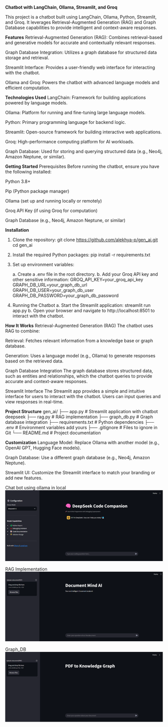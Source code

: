 **Chatbot with LangChain, Ollama, Streamlit, and Groq**

This project is a chatbot built using LangChain, Ollama, Python, Streamlit, and Groq. It leverages Retrieval-Augmented Generation (RAG) and Graph Database capabilities to provide intelligent and context-aware responses.

**Features**
Retrieval-Augmented Generation (RAG): Combines retrieval-based and generative models for accurate and contextually relevant responses.

Graph Database Integration: Utilizes a graph database for structured data storage and retrieval.

Streamlit Interface: Provides a user-friendly web interface for interacting with the chatbot.

Ollama and Groq: Powers the chatbot with advanced language models and efficient computation.

**Technologies Used**
LangChain: Framework for building applications powered by language models.

Ollama: Platform for running and fine-tuning large language models.

Python: Primary programming language for backend logic.

Streamlit: Open-source framework for building interactive web applications.

Groq: High-performance computing platform for AI workloads.

Graph Database: Used for storing and querying structured data (e.g., Neo4j, Amazon Neptune, or similar).

**Getting Started**
Prerequisites
Before running the chatbot, ensure you have the following installed:

Python 3.8+

Pip (Python package manager)

Ollama (set up and running locally or remotely)

Groq API Key (if using Groq for computation)

Graph Database (e.g., Neo4j, Amazon Neptune, or similar)

**Installation**
1. Clone the repository:
    git clone https://github.com/alekhya-p/gen_ai.git
    cd gen_ai

2. Install the required Python packages:
    pip install -r requirements.txt

3. Set up environment variables:

    a. Create a .env file in the root directory.
    b. Add your Groq API key and other sensitive information:
    GROQ_API_KEY=your_groq_api_key
    GRAPH_DB_URL=your_graph_db_url
    GRAPH_DB_USER=your_graph_db_user
    GRAPH_DB_PASSWORD=your_graph_db_password

4. Running the Chatbot
    a. Start the Streamlit application:
        streamlit run app.py
    b. Open your browser and navigate to http://localhost:8501 to interact with the chatbot.

**How It Works**
Retrieval-Augmented Generation (RAG)
The chatbot uses RAG to combine:

Retrieval: Fetches relevant information from a knowledge base or graph database.

Generation: Uses a language model (e.g., Ollama) to generate responses based on the retrieved data.

Graph Database Integration
The graph database stores structured data, such as entities and relationships, which the chatbot queries to provide accurate and context-aware responses.

Streamlit Interface
The Streamlit app provides a simple and intuitive interface for users to interact with the chatbot. Users can input queries and view responses in real-time.

**Project Structure**
gen_ai/
├── app.py                  # Streamlit application with chatbot deepseek
├── rag.py                  # RAG implementation
├── graph_db.py             # Graph database integration
├── requirements.txt        # Python dependencies
├── .env                    # Environment variables add yours
├── .gitignore              # Files to ignore in Git
└── README.md               # Project documentation

**Customization**
Language Model: Replace Ollama with another model (e.g., OpenAI GPT, Hugging Face models).

Graph Database: Use a different graph database (e.g., Neo4j, Amazon Neptune).

Streamlit UI: Customize the Streamlit interface to match your branding or add new features.

Chat bot using ollama in local
![alt text](images\image.png)

RAG Implementation
![alt text](images\image-1.png)

Graph_DB
![alt text](images\graph_db.png)

